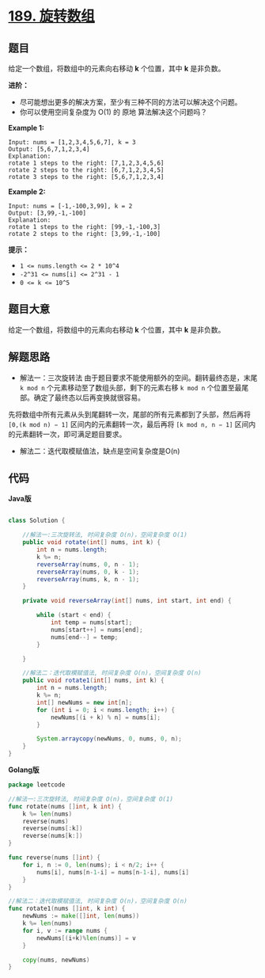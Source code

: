 # [189. 旋转数组](https://leetcode-cn.com/problems/rotate-array/)

## 题目

给定一个数组，将数组中的元素向右移动 **k** 个位置，其中 **k** 是非负数。

**进阶：**

- 尽可能想出更多的解决方案，至少有三种不同的方法可以解决这个问题。
- 你可以使用空间复杂度为 O(1) 的 原地 算法解决这个问题吗？

**Example 1:**

```
Input: nums = [1,2,3,4,5,6,7], k = 3
Output: [5,6,7,1,2,3,4]
Explanation:
rotate 1 steps to the right: [7,1,2,3,4,5,6]
rotate 2 steps to the right: [6,7,1,2,3,4,5]
rotate 3 steps to the right: [5,6,7,1,2,3,4]
```

**Example 2:**

```
Input: nums = [-1,-100,3,99], k = 2
Output: [3,99,-1,-100]
Explanation: 
rotate 1 steps to the right: [99,-1,-100,3]
rotate 2 steps to the right: [3,99,-1,-100]
```

**提示：**

- `1 <= nums.length <= 2 * 10^4`
- `-2^31 <= nums[i] <= 2^31 - 1`
- `0 <= k <= 10^5`

## 题目大意

给定一个数组，将数组中的元素向右移动 **k** 个位置，其中 **k** 是非负数。

## 解题思路

- 解法一：三次旋转法
由于题目要求不能使用额外的空间。翻转最终态是，末尾 `k mod n` 个元素移动至了数组头部，剩下的元素右移 `k mod n` 个位置至最尾部。确定了最终态以后再变换就很容易。

先将数组中所有元素从头到尾翻转一次，尾部的所有元素都到了头部，然后再将 `[0,(k mod n) − 1]` 区间内的元素翻转一次，最后再将 `[k mod n, n − 1]` 区间内的元素翻转一次，即可满足题目要求。

- 解法二：迭代取模赋值法，缺点是空间复杂度是O(n)

## 代码


**Java版**

```java

class Solution {

    //解法一:三次旋转法, 时间复杂度 O(n)，空间复杂度 O(1)
    public void rotate(int[] nums, int k) {
        int n = nums.length;
        k %= n;
        reverseArray(nums, 0, n - 1);
        reverseArray(nums, 0, k - 1);
        reverseArray(nums, k, n - 1);
    }

    private void reverseArray(int[] nums, int start, int end) {

        while (start < end) {
            int temp = nums[start];
            nums[start++] = nums[end];
            nums[end--] = temp;
        }

    }

    //解法二：迭代取模赋值法, 时间复杂度 O(n)，空间复杂度 O(n)
    public void rotate1(int[] nums, int k) {
        int n = nums.length;
        k %= n;
        int[] newNums = new int[n];
        for (int i = 0; i < nums.length; i++) {
            newNums[(i + k) % n] = nums[i];
        }

        System.arraycopy(newNums, 0, nums, 0, n);
    }    
}

```


**Golang版**

```go
package leetcode

//解法一:三次旋转法, 时间复杂度 O(n)，空间复杂度 O(1)
func rotate(nums []int, k int) {
	k %= len(nums)
	reverse(nums)
	reverse(nums[:k])
	reverse(nums[k:])
}

func reverse(nums []int) {
	for i, n := 0, len(nums); i < n/2; i++ {
		nums[i], nums[n-1-i] = nums[n-1-i], nums[i]
	}
}

//解法二：迭代取模赋值法, 时间复杂度 O(n)，空间复杂度 O(n)
func rotate1(nums []int, k int) {
	newNums := make([]int, len(nums))
	k %= len(nums)
	for i, v := range nums {
		newNums[(i+k)%len(nums)] = v
	}

	copy(nums, newNums)
}
```